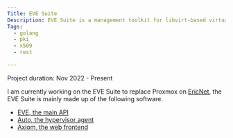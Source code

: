 ```yaml
---
Title: EVE Suite
Description: EVE Suite is a management toolkit for libvirt-based virtualization servers. EVE uses mTLS, making it also safe to work over any connection. EVE was made to replace Proxmox on my network.
Tags:
  - golang
  - pki
  - x509
  - rest

---
```


Project duration: Nov 2022 - Present

I am currently working on the EVE Suite to replace Proxmox on
[EricNet](https://as206628.net), the EVE Suite is mainly made up of the
following software.

* [EVE, the main API](https://github.com/baseddevelopment/eve)
* [Auto, the hypervisor agent](https://github.com/baseddevelopment/auto)
* [Axiom, the web frontend](https://github.com/baseddevelopment/axiom)
